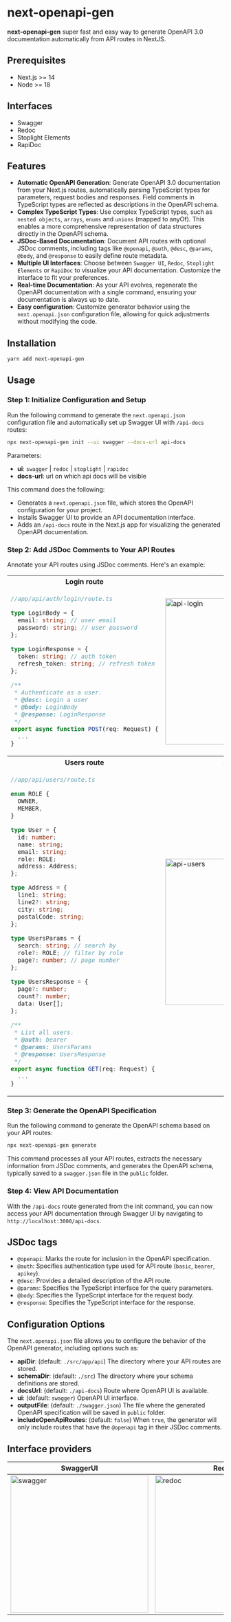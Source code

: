 # next-openapi-gen

**next-openapi-gen** super fast and easy way to generate OpenAPI 3.0 documentation automatically from API routes in NextJS.

## Prerequisites

- Next.js >= 14
- Node >= 18

## Interfaces

- Swagger
- Redoc
- Stoplight Elements
- RapiDoc

## Features

- **Automatic OpenAPI Generation**: Generate OpenAPI 3.0 documentation from your Next.js routes, automatically parsing TypeScript types for parameters, request bodies and responses. Field comments in TypeScript types are reflected as descriptions in the OpenAPI schema.
- **Complex TypeScript Types**: Use complex TypeScript types, such as `nested objects`, `arrays`, `enums` and `unions` (mapped to anyOf). This enables a more comprehensive representation of data structures directly in the OpenAPI schema.
- **JSDoc-Based Documentation**: Document API routes with optional JSDoc comments, including tags like `@openapi`, `@auth`, `@desc`, `@params`, `@body`, and `@response` to easily define route metadata.
- **Multiple UI Interfaces**: Choose between `Swagger UI`, `Redoc`, `Stoplight Elements` or `RapiDoc` to visualize your API documentation. Customize the interface to fit your preferences.
- **Real-time Documentation**: As your API evolves, regenerate the OpenAPI documentation with a single command, ensuring your documentation is always up to date.
- **Easy configuration**: Customize generator behavior using the `next.openapi.json` configuration file, allowing for quick adjustments without modifying the code.

## Installation

```bash
yarn add next-openapi-gen
```

## Usage

### Step 1: Initialize Configuration and Setup

Run the following command to generate the `next.openapi.json` configuration file and automatically set up Swagger UI with `/api-docs` routes:

```bash
npx next-openapi-gen init --ui swagger --docs-url api-docs
```

Parameters:
- **ui**: `swagger` | `redoc` | `stoplight` | `rapidoc`
- **docs-url**: url on which api docs will be visible

This command does the following:

- Generates a `next.openapi.json` file, which stores the OpenAPI configuration for your project.
- Installs Swagger UI to provide an API documentation interface.
- Adds an `/api-docs` route in the Next.js app for visualizing the generated OpenAPI documentation.

### Step 2: Add JSDoc Comments to Your API Routes

Annotate your API routes using JSDoc comments. Here's an example:

<div align="center">
  <table>
    <tr>
      <th>Login route</th>
      <th>Swagger</th>
    </tr>
    <tr>
      <td>

  ```typescript
  //app/api/auth/login/route.ts

  type LoginBody = {
    email: string; // user email
    password: string; // user password
  };

  type LoginResponse = {
    token: string; // auth token
    refresh_token: string; // refresh token
  };

  /**
   * Authenticate as a user.
   * @desc: Login a user
   * @body: LoginBody
   * @response: LoginResponse
   */
  export async function POST(req: Request) {
    ...
  }
  ```
  </td>
  <td>
    <img width="340" alt="api-login" src="https://raw.githubusercontent.com/tazo90/next-openapi-gen/refs/heads/main/assets/api-login.png" alt-text="api-login"/>
  </td>
  </tr>

  <tr>
      <th>Users route</th>
      <th>Swagger</th>
    </tr>
  <tr>
      <td>

  ```typescript
  //app/api/users/route.ts

  enum ROLE {
    OWNER,
    MEMBER,
  }

  type User = {
    id: number;
    name: string;
    email: string;
    role: ROLE;
    address: Address;
  };

  type Address = {
    line1: string;
    line2?: string;
    city: string;
    postalCode: string;
  };

  type UsersParams = {
    search: string; // search by
    role?: ROLE; // filter by role
    page?: number; // page number
  };

  type UsersResponse = {
    page?: number;
    count?: number;
    data: User[];
  };

  /**
   * List all users.
   * @auth: bearer
   * @params: UsersParams
   * @response: UsersResponse
   */
  export async function GET(req: Request) {
    ...
  }
  ```
  </td>
  <td>
    <img width="340" alt="api-users" src="https://raw.githubusercontent.com/tazo90/next-openapi-gen/refs/heads/main/assets/api-users.png" alt-text="api-users"/>
  </td>
  </tr>
</table>
</div>

### Step 3: Generate the OpenAPI Specification

Run the following command to generate the OpenAPI schema based on your API routes:

```bash
npx next-openapi-gen generate
```

This command processes all your API routes, extracts the necessary information from JSDoc comments, and generates the OpenAPI schema, typically saved to a `swagger.json` file in the `public` folder.

### Step 4: View API Documentation

With the `/api-docs` route generated from the init command, you can now access your API documentation through Swagger UI by navigating to `http://localhost:3000/api-docs`.

## JSDoc tags

- `@openapi`: Marks the route for inclusion in the OpenAPI specification.
- `@auth`: Specifies authentication type used for API route (`basic`, `bearer`, `apikey`).
- `@desc`: Provides a detailed description of the API route.
- `@params`: Specifies the TypeScript interface for the query parameters.
- `@body`: Specifies the TypeScript interface for the request body.
- `@response`: Specifies the TypeScript interface for the response.

## Configuration Options

The `next.openapi.json` file allows you to configure the behavior of the OpenAPI generator, including options such as:

- **apiDir**: (default: `./src/app/api`) The directory where your API routes are stored.
- **schemaDir**: (default: `./src`) The directory where your schema definitions are stored.
- **docsUrl**: (default: `./api-docs`) Route where OpenAPI UI is available.
- **ui**: (default: `swagger`) OpenAPI UI interface.
- **outputFile**: (default: `./swagger.json`) The file where the generated OpenAPI specification will be saved in `public` folder.
- **includeOpenApiRoutes**: (default: `false`) When `true`, the generator will only include routes that have the `@openapi` tag in their JSDoc comments.

## Interface providers

<div align="center">
<table>
  <thead>
   <th>SwaggerUI</th>
   <th>Redoc</th>
   <th>Stoplight Elements</th>
   <th>RapiDoc</th>
  </thead>
  <tbody>
   <tr>
    <td>
	<img width="320" alt="swagger" src="https://raw.githubusercontent.com/tazo90/next-openapi-gen/refs/heads/main/assets/swagger.png" alt-text="swagger">
	</td>
	<td>
	<img width="320" alt="redoc" src="https://raw.githubusercontent.com/tazo90/next-openapi-gen/refs/heads/main/assets/redoc.png" alt-text="redoc">
	</td>
	<td>
	<img width="320" alt="stoplight" src="https://raw.githubusercontent.com/tazo90/next-openapi-gen/refs/heads/main/assets/stoplight.png" alt-text="stoplight">
	</td>
	<td>
	<img width="320" alt="rapidoc" src="https://raw.githubusercontent.com/tazo90/next-openapi-gen/refs/heads/main/assets/rapidoc.png" alt-text="rapidoc">
	</td>
   </tr>
  </tbody>
</table>
